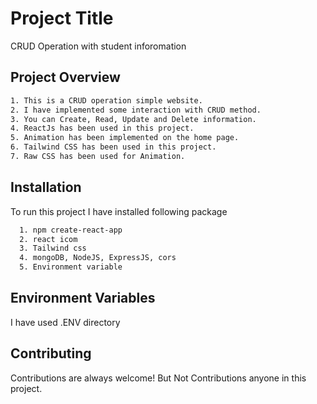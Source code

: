# Project Title

CRUD Operation with student inforomation

## Project Overview

```bash
1. This is a CRUD operation simple website.
2. I have implemented some interaction with CRUD method.
3. You can Create, Read, Update and Delete information.
4. ReactJs has been used in this project.
5. Animation has been implemented on the home page.
6. Tailwind CSS has been used in this project.
7. Raw CSS has been used for Animation.
```

## Installation

To run this project I have installed following package

```bash
  1. npm create-react-app
  2. react icom
  3. Tailwind css
  4. mongoDB, NodeJS, ExpressJS, cors
  5. Environment variable
```

## Environment Variables

I have used .ENV directory

## Contributing

Contributions are always welcome!
But Not Contributions anyone in this project.
